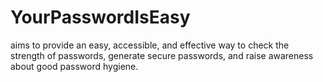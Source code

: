 # YourPasswordIsEasy
aims to provide an easy, accessible, and effective way to check the strength of passwords, generate secure passwords, and raise awareness about good password hygiene.
